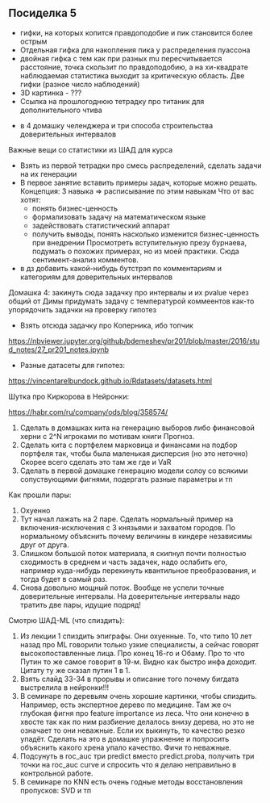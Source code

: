 
## Посиделка 5

* гифки, на которых копится правдоподобие и пик становится более острым
* Отдельная гифка для накопления пика у распределения пуассона
* двойная гифка с тем как при разных mu пересчитывается расстояние, точка скользит по правдоподобию, а на хи-квадрате наблюдаемая статистика выходит за критическую область. Две гифки (разное число наблюдений)
* 3D картинка - ???
* Ссылка на прошлогоднюю тетрадку про титаник для дополнительного чтива



- в 4 домашку челенджера и три способа строительства доверительных интервалов


Важные вещи со статистики из ШАД для курса

- Взять из первой тетрадки про смесь распределений, сделать задачи на их генерации
- В первое занятие вставить примеры задач, которые можно решать. Концепция: 3 навыка => расписывание по этим навыкам
Что от вас хотят:
   * понять бизнес-ценность
   * формализовать задачу на математическом языке
   * задействовать статистический аппарат
   * получить выводы, понять насколько изменится бизнес-ценность при внедрении
Просмотреть вступительную презу бурнаева, подумать о похожих примерах, но из моей практики. Сюда сентимент-анализ комментов.
- в дз добавить какой-нибудь бутстрэп по комментариям и категориям для доверительных интервалов


Домашка 4:
закинуть сюда задачку про интервалы и их pvalue через общий от Димы
придумать задачу с температурой коммеентов
как-то упорядочить задачки на проверку гипотез



- Взять отсюда задачку про Коперника, ибо топчик

https://nbviewer.jupyter.org/github/bdemeshev/pr201/blob/master/2016/stud_notes/27_pr201_notes.ipynb

- Разные датасеты для гипотез:

https://vincentarelbundock.github.io/Rdatasets/datasets.html


Шутка про Киркорова в Нейронки:

https://habr.com/ru/company/ods/blog/358574/

1. Сделать в домашках кита на генерацию выборов либо финансовой херни с 2^N игроками по мотивам книги Прогноз.
2. Сделать кита с портфелем марковица и финансами на подбор портфеля так, чтобы была маленькая дисперсия (но это неточно) Скорее всего сделать это там же где и VaR
3. Сделать в первой домашке генерацию модели солоу со всякими сопуствующими фигнями, подергать разные параметры и тп



Как прошли пары:
1. Охуенно
2. Тут начал лажать на 2 паре. Сделать нормальный пример на включения-исключения с 3 князьями и захватом городов. По нормальному объяснить почему величины в киндере независимы друг от друга.
3. Слишком большой поток материала, я скипнул почти полностью сходимость в среднем и часть задачек, надо ослабить его, например куда-нибудь перекинуть квантильное преобразования, и тогда будет в самый раз.
4. Снова довольно мощный поток. Вообще не успели точные доверительные интервалы. На доверительные интервалы надо тратить две пары, идущие подряд!



Смотрю ШАД-ML (что спиздить):

1. Из лекции 1 спиздить эпиграфы. Они охуенные. То, что типо 10 лет назад про ML говорили только узкие специалисты, а сейчас говорят высокопоставленные лица. Про конец 16-го и Обаму. Про то что Путин то же самое говорит в 19-м. Видно как быстро инфа доходит. Цитату ту же сказал путин 1 в 1.
2. Взять слайд 33-34 в прорывы и описание того почему бигдата выстрелила в нейронки!!!
3. В семинаре по деревьям очень хорошие картинки, чтобы спиздить. Например, есть экспертное дерево по медицине. Там же оч глубокая фигня про feature importance из леса. Что они конечно в хвосте так как по ним разбиение делалось внизу дерева, но это не означает то они неважные. Если их выкинуть, то качество резко упадёт. Сделать на это в домашке упражнение и попросить объяснить какого хрена упало качество. Фичи то неважные.
4. Подсунуть в roc_auc три predict вместо predict.proba, получить три точки на roc_auc curve  и спросить что я делаю неправильно в контрольной работе.
5. В семинаре по KNN есть очень годные методы восстановления пропусков: SVD и тп
